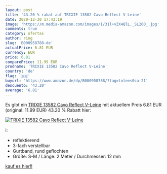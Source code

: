 ```yaml
---
layout: post
title: '43.20 % rabat auf TRIXIE 13582 Cavo Reflect V-Leine'
date: 2020-12-30 17:43:19
image: 'https://m.media-amazon.com/images/I/31l+vZX4QlL._SL200_.jpg'
comments: true
category: ofertas
author: ring
slug: 'B000958788-de'
actualPrice: 6.81 EUR
currency: EUR
price: 6.81
comparePrice: 11.99 EUR
prodname: 'TRIXIE 13582 Cavo Reflect V-Leine'
country: 'de'
flag: '🇩🇪'
buyurl: 'https://www.amazon.de/dp/B000958788/?tag=tolees0ca-21'
descuento: '43.20'
average: '6.81'
---
```


Es gibt ein [TRIXIE 13582 Cavo Reflect V-Leine](https://www.amazon.de/dp/B000958788/?tag=tolees0ca-21) mit aktuellem Preis 6.81 EUR (original: 11.99 EUR) 43.20 % Rabatt hier:

[![TRIXIE 13582 Cavo Reflect V-Leine](https://m.media-amazon.com/images/I/31l+vZX4QlL._SL200_.jpg)](https://www.amazon.de/dp/B000958788/?tag=tolees0ca-21)

ℹ️:

- reflektierend
- 3-fach verstellbar
- Gurtband, rund geflochten
- Größe: S-M / Länge: 2 Meter / Durchmesser: 12 mm

[kauf es hier!!](https://www.amazon.de/dp/B000958788/?tag=tolees0ca-21)
